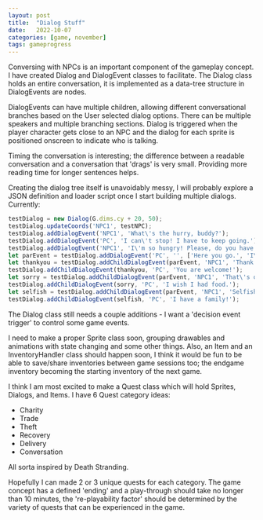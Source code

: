 ```yaml
---
layout: post
title:  "Dialog Stuff"
date:   2022-10-07
categories: [game, november]
tags: gameprogress
---
```

Conversing with NPCs is an important component of the gameplay concept. I have created Dialog and DialogEvent classes to facilitate. The Dialog class holds an entire conversation, it is implemented as a data-tree structure in DialogEvents are nodes.

DialogEvents can have multiple children, allowing different conversational branches based on the User selected dialog options. There can be multiple speakers and multiple branching sections. Dialog is triggered when the player character gets close to an NPC and the dialog for each sprite is positioned onscreen to indicate who is talking.

Timing the conversation is interesting; the difference between a readable conversation and a conversation that 'drags' is very small. Providing more reading time for longer sentences helps.

Creating the dialog tree itself is unavoidably messy, I will probably explore a JSON definition and loader script once I start building multiple dialogs. Currently:

```javascript
testDialog = new Dialog(G.dims.cy + 20, 50);
testDialog.updateCoords('NPC1', testNPC);
testDialog.addDialogEvent('NPC1', 'What\'s the hurry, buddy?');
testDialog.addDialogEvent('PC', 'I can\'t stop! I have to keep going.');
testDialog.addDialogEvent('NPC1', 'I\'m so hungry! Please, do you have any food?');
let parEvent = testDialog.addDialogEvent('PC', '', ['Here you go.', 'I\'m hungry too.', 'No!']);
let thankyou = testDialog.addChildDialogEvent(parEvent, 'NPC1', 'Thank you!');
testDialog.addChildDialogEvent(thankyou, 'PC', 'You are welcome!');
let sorry = testDialog.addChildDialogEvent(parEvent, 'NPC1', 'That\'s ok. Don\'t worry about me');
testDialog.addChildDialogEvent(sorry, 'PC', 'I wish I had food.');
let selfish = testDialog.addChildDialogEvent(parEvent, 'NPC1', 'Selfish much?');
testDialog.addChildDialogEvent(selfish, 'PC', 'I have a family!');
```

The Dialog class still needs a couple additions - I want a 'decision event trigger' to control some game events.

I need to make a proper Sprite class soon, grouping drawables and animations with state changing and some other things. Also, an Item and an InventoryHandler class should happen soon, I think it would be fun to be able to save/share inventories between game sessions too; the endgame inventory becoming the starting inventory of the next game.

I think I am most excited to make a Quest class which will hold Sprites, Dialogs, and Items. I have 6 Quest category ideas:
- Charity
- Trade
- Theft
- Recovery
- Delivery
- Conversation

All sorta inspired by Death Stranding.

Hopefully I can made 2 or 3 unique quests for each category. The game concept has a defined 'ending' and a play-through should take no longer than 10 minutes, the 're-playability factor' should be determined by the variety of quests that can be experienced in the game.
